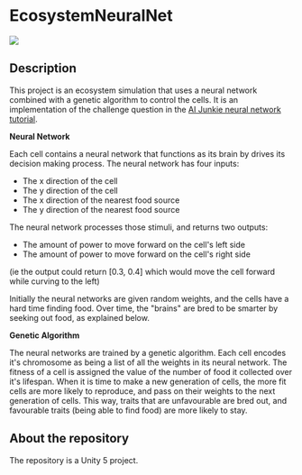 # EcosystemNeuralNet
![](http://i.imgur.com/FNqECXF.png)

Description
---
This project is an ecosystem simulation that uses a neural network combined with a genetic algorithm to control the cells. It is an implementation of the challenge question in the [AI Junkie neural network tutorial](http://www.ai-junkie.com/ann/evolved/nnt1.html). 

__Neural Network__

Each cell contains a neural network that functions as its brain by drives its decision making process. The neural network has four inputs:
* The x direction of the cell
* The y direction of the cell
* The x direction of the nearest food source
* The y direction of the nearest food source

The neural network processes those stimuli, and returns two outputs:
* The amount of power to move forward on the cell's left side
* The amount of power to move forward on the cell's right side

(ie the output could return [0.3, 0.4] which would move the cell forward while curving to the left)

Initially the neural networks are given random weights, and the cells have a hard time finding food. Over time, the "brains" are bred to be smarter by seeking out food, as explained below.

__Genetic Algorithm__

The neural networks are trained by a genetic algorithm. Each cell encodes it's chromosome as being a list of all the weights in its neural network. The fitness of a cell is assigned the value of the number of food it collected over it's lifespan. When it is time to make a new generation of cells, the more fit cells are more likely to reproduce, and pass on their weights to the next generation of cells. This way, traits that are unfavourable are bred out, and favourable traits (being able to find food) are more likely to stay.

About the repository
---
The repository is a Unity 5 project. 
